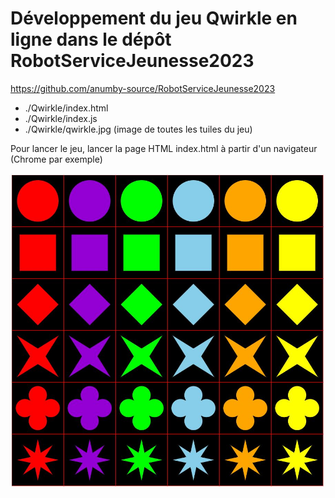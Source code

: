 
# Développement du jeu Qwirkle en ligne dans le dépôt RobotServiceJeunesse2023

https://github.com/anumby-source/RobotServiceJeunesse2023

- ./Qwirkle/index.html
- ./Qwirkle/index.js
- ./Qwirkle/qwirkle.jpg (image de toutes les tuiles du jeu)

Pour lancer le jeu, lancer la page HTML index.html à partir d'un navigateur (Chrome par exemple)

![image](https://github.com/anumby-source/RobotServiceJeunesse2023/blob/main/Qwirkle/qwirkle.jpg)
